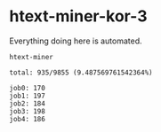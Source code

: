 # htext-miner-kor-3

Everything doing here is automated.

```
htext-miner

total: 935/9855 (9.487569761542364%)

job0: 170
job1: 197
job2: 184
job3: 198
job4: 186
```